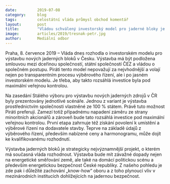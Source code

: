 ```yaml
---
date:         2019-07-08
category:     blog
tags:         celostátní vláda průmysl obchod komentář
layout:       post
title:        "Vládou schválený investorský model pro jaderné bloky je nevhodný"
image:        articles/2019/tresnak-petr.jpg
author:       Mediální odbor
---
```

 
Praha, 8. července 2019 – Vláda dnes rozhodla o investorském modelu pro výstavbu nových jaderných bloků v Česku. Výstavba má být podložena smlouvou mezi dceřinou společností, státní společností ČEZ a vládou o společném postupu. Piráti tento model nepovažují za nejvhodnější a volají nejen po transparentním procesu výběrového řízení, ale i po jasném investorském modelu. Je třeba, aby takto rozsáhlá investice byla pod maximální veřejnou kontrolou. 

Na zasedání Stálého výboru pro výstavbu nových jaderných zdrojů v ČR byly prezentovány jednotlivé scénáře. Jednou z variant je výstavba prostřednictvím společnosti vlastněné ze 100 % státem. Právě tuto možnost Piráti preferují. Zamezí totiž případnému napadení záměru ze strany minoritních akcionářů a zároveň bude tato rozsáhlá investice pod maximální veřejnou kontrolou. První etapa zahrnuje též získání povolení k umístění a výběrové řízení na dodavatele stavby. Teprve na základě údajů z výběrového řízení, především nabízené ceny a harmonogramu, může dojít ke kvalifikovanému rozhodnutí. 

Výstavba jaderných bloků je strategicky nejvýznamnější projekt, o kterém má současná vláda rozhodnout. Výstavba bude mít závažné dopady nejen na energetické směřování země, ale také na domácí politickou scénu a především energetickou bezpečnost České republiky. Z našeho pohledu je zde pak i důležité zachování „know-how“ oboru a z toho plynoucí vliv v mezinárodních institucích dohlížejících na jadernou bezpečnost.
